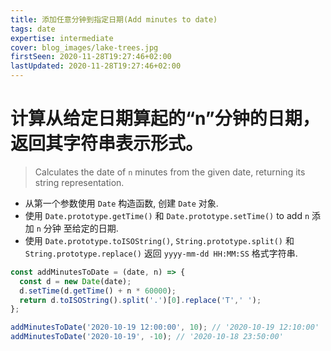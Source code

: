 ```yaml
---
title: 添加任意分钟到指定日期(Add minutes to date)
tags: date
expertise: intermediate
cover: blog_images/lake-trees.jpg
firstSeen: 2020-11-28T19:27:46+02:00
lastUpdated: 2020-11-28T19:27:46+02:00
---
```


# 计算从给定日期算起的“n”分钟的日期，返回其字符串表示形式。
> Calculates the date of `n` minutes from the given date, returning its string representation.

- 从第一个参数使用 `Date` 构造函数, 创建 `Date` 对象.
- 使用 `Date.prototype.getTime()` 和 `Date.prototype.setTime()` to add `n`  添加 `n` 分钟 至给定的日期.
- 使用 `Date.prototype.toISOString()`, `String.prototype.split()` 和 `String.prototype.replace()` 返回 `yyyy-mm-dd HH:MM:SS` 格式字符串.


```js
const addMinutesToDate = (date, n) => {
  const d = new Date(date);
  d.setTime(d.getTime() + n * 60000);
  return d.toISOString().split('.')[0].replace('T',' ');
};
```

```js
addMinutesToDate('2020-10-19 12:00:00', 10); // '2020-10-19 12:10:00'
addMinutesToDate('2020-10-19', -10); // '2020-10-18 23:50:00'
```
